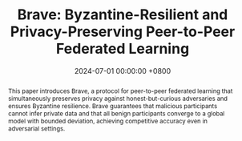---
title:          "Brave: Byzantine-Resilient and Privacy-Preserving Peer-to-Peer Federated Learning"
date:           2024-07-01 00:00:00 +0800
selected:       false
# pub:            "19th ACM Asia Conference on Computer and Communications Security (AsiaCCS), Poster"
pub: "AsiaCCS 2024 (Poster)"
pub_date:       "2024"
abstract: >-
  This paper introduces Brave, a protocol for peer-to-peer federated learning that simultaneously preserves privacy against honest-but-curious adversaries and ensures Byzantine resilience. Brave guarantees that malicious participants cannot infer private data and that all benign participants converge to a global model with bounded deviation, achieving competitive accuracy even in adversarial settings.
# cover:          /assets/images/covers/cover1.jpg
authors:
- Zhangchen Xu
- Fengqing Jiang
-  Luyao Niu
-   Jinyuan Jia
-    Radha Poovendran
links:
  Paper: https://dl.acm.org/doi/abs/10.1145/3634737.3659428
  Full Version: https://arxiv.org/abs/2401.05562
---